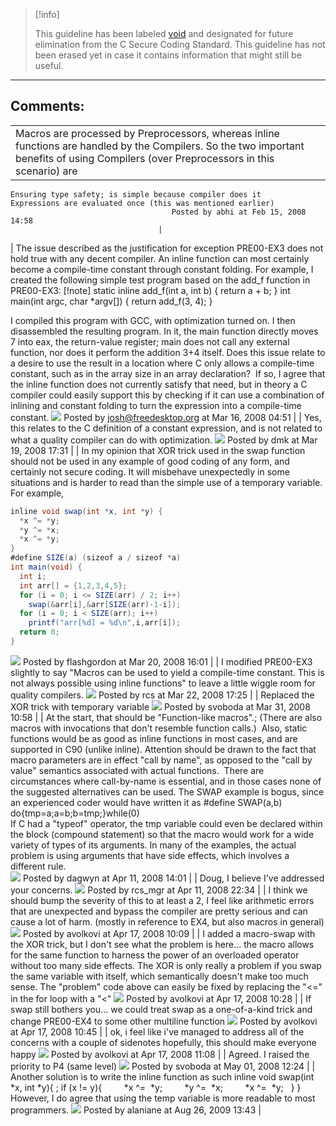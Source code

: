 > [!info]  
>
> This guideline has been labeled [void](https://wiki.sei.cmu.edu//confluence/label/seccode/void) and designated for future elimination from the C Secure Coding Standard. This guideline has not been erased yet in case it contains information that might still be useful.

------------------------------------------------------------------------
[](https://www.securecoding.cert.org/confluence/display/seccode/VOID+No+implicit+conversion+shall+change+the+signed+nature+of+an+object+or+reduce+the+number+of+bits+in+that+object?showChildren=false&showComments=false) [](https://www.securecoding.cert.org/confluence/display/seccode/99.+The+Void?showChildren=false&showComments=false) [](https://www.securecoding.cert.org/confluence/display/seccode/VOID+Protect+memory+when+working+with+sensitive+data?showChildren=false&showComments=false)
## Comments:

|  |
| ----|
| Macros are processed by Preprocessors, whereas inline functions are handled by the Compilers. So the two important benefits of using Compilers (over Preprocessors in this scenario) are
    Ensuring type safety; is simple because compiler does it
    Expressions are evaluated once (this was mentioned earlier) 
                                        Posted by abhi at Feb 15, 2008 14:58
                                     |
| The issue described as the justification for exception PRE00-EX3 does not hold true with any decent compiler. An inline function can most certainly become a compile-time constant through constant folding.
For example, I created the following simple test program based on the add_f function in PRE00-EX3:
[!note]
static inline add_f(int a, int b)
{
    return a + b;
}
int main(int argc, char *argv[])
{
    return add_f(3, 4);
}

I compiled this program with GCC, with optimization turned on. I then disassembled the resulting program. In it, the main function directly moves 7 into eax, the return-value register; main does not call any external function, nor does it perform the addition 3+4 itself.
Does this issue relate to a desire to use the result in a location where C only allows a compile-time constant, such as in the array size in an array declaration?  If so, I agree that the inline function does not currently satisfy that need, but in theory a C compiler could easily support this by checking if it can use a combination of inlining and constant folding to turn the expression into a compile-time constant.
![](images/icons/contenttypes/comment_16.png) Posted by josh@freedesktop.org at Mar 16, 2008 04:51
\| \|
Yes, this relates to the C definition of a constant expression, and is not related to what a quality compiler can do with optimization.
![](images/icons/contenttypes/comment_16.png) Posted by dmk at Mar 19, 2008 17:31
\| \|
In my opinion that XOR trick used in the swap function should not be used in any example of good coding of any form, and certainly not secure coding. It will misbehave unexpectedly in some situations and is harder to read than the simple use of a temporary variable. For example,
``` java
inline void swap(int *x, int *y) {
  *x ^= *y;
  *y ^= *x;
  *x ^= *y;
}
#define SIZE(a) (sizeof a / sizeof *a)
int main(void) {
  int i;
  int arr[] = {1,2,3,4,5};
  for (i = 0; i <= SIZE(arr) / 2; i++)
    swap(&arr[i],&arr[SIZE(arr)-1-i]);
  for (i = 0; i < SIZE(arr); i++)
    printf("arr[%d] = %d\n",i,arr[i]);
  return 0;
}
```
![](images/icons/contenttypes/comment_16.png) Posted by flashgordon at Mar 20, 2008 16:01
\| \|
I modified PRE00-EX3 slightly to say "Macros can be used to yield a compile-time constant. This is not always possible using inline functions" to leave a little wiggle room for quality compilers.
![](images/icons/contenttypes/comment_16.png) Posted by rcs at Mar 22, 2008 17:25
\| \|
Replaced the XOR trick with temporary variable
![](images/icons/contenttypes/comment_16.png) Posted by svoboda at Mar 31, 2008 10:58
\| \|
At the start, that should be "Function-like macros".; (There are also macros with invocations that don't resemble function calls.)  Also, static functions would be as good as inline functions in most cases, and are supported in C90 (unlike inline).
Attention should be drawn to the fact that macro parameters are in effect "call by name", as opposed to the "call by value" semantics associated with actual functions.  There are circumstances where call-by-name is essential, and in those cases none of the suggested alternatives can be used.
The SWAP example is bogus, since an experienced coder would have written it as
#define SWAP(a,b) do{tmp=a;a=b;b=tmp;}while(0)  
If C had a "typeof" operator, the tmp variable could even be declared within the block (compound statement) so that the macro would work for a wide variety of types of its arguments.
In many of the examples, the actual problem is using arguments that have side effects, which involves a different rule.  
![](images/icons/contenttypes/comment_16.png) Posted by dagwyn at Apr 11, 2008 14:01
\| \|
Doug, I believe I've addressed your concerns.
![](images/icons/contenttypes/comment_16.png) Posted by rcs_mgr at Apr 11, 2008 22:34
\| \|
I think we should bump the severity of this to at least a 2, I feel like arithmetic errors that are unexpected and bypass the compiler are pretty serious and can cause a lot of harm. (mostly in reference to EX4, but also macros in general)
![](images/icons/contenttypes/comment_16.png) Posted by avolkovi at Apr 17, 2008 10:09
\| \|
I added a macro-swap with the XOR trick, but I don't see what the problem is here... the macro allows for the same function to harness the power of an overloaded operator without too many side effects. The XOR is only really a problem if you swap the same variable with itself, which semantically doesn't make too much sense.
The "problem" code above can easily be fixed by replacing the "\<=" in the for loop with a "\<"
![](images/icons/contenttypes/comment_16.png) Posted by avolkovi at Apr 17, 2008 10:28
\| \|
If swap still bothers you... we could treat swap as a one-of-a-kind trick and change PRE00-EX4 to some other multiline function
![](images/icons/contenttypes/comment_16.png) Posted by avolkovi at Apr 17, 2008 10:45
\| \|
ok, i feel like i've managed to address all of the concerns with a couple of sidenotes
hopefully, this should make everyone happy
![](images/icons/contenttypes/comment_16.png) Posted by avolkovi at Apr 17, 2008 11:08
\| \|
Agreed. I raised the priority to P4 (same level)
![](images/icons/contenttypes/comment_16.png) Posted by svoboda at May 01, 2008 12:24
\| \|
Another solution is to write the inline function as such
inline void swap(int \*x, int \*y){
; if (x != y){
        \*x ^=  \*y;
        \*y ^=  \*x;
        \*x ^=  \*y;
  }
}
However, I do agree that using the temp variable is more readable to most programmers.
![](images/icons/contenttypes/comment_16.png) Posted by alaniane at Aug 26, 2009 13:43
\|
